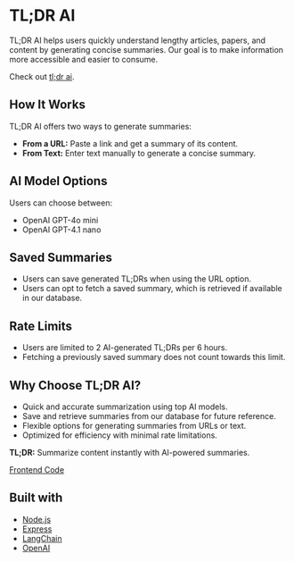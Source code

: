 # TL;DR AI

TL;DR AI helps users quickly understand lengthy articles, papers, and content by generating concise summaries. Our goal is to make information more accessible and easier to consume.

Check out [tl;dr ai](https://tldr-ai.prathamjaiswal.com).

## How It Works

TL;DR AI offers two ways to generate summaries:
- **From a URL:** Paste a link and get a summary of its content.
- **From Text:** Enter text manually to generate a concise summary.

## AI Model Options

Users can choose between:
- OpenAI GPT-4o mini
- OpenAI GPT-4.1 nano

## Saved Summaries

- Users can save generated TL;DRs when using the URL option.
- Users can opt to fetch a saved summary, which is retrieved if available in our database.

## Rate Limits

- Users are limited to 2 AI-generated TL;DRs per 6 hours.
- Fetching a previously saved summary does not count towards this limit.

## Why Choose TL;DR AI?
- Quick and accurate summarization using top AI models.
- Save and retrieve summaries from our database for future reference.
- Flexible options for generating summaries from URLs or text.
- Optimized for efficiency with minimal rate limitations.

**TL;DR:** Summarize content instantly with AI-powered summaries.

[Frontend Code](https://github.com/pratham-jaiswal/tldr-ai)

## Built with

- [Node.js](https://nodejs.org/)
- [Express](https://expressjs.com/)
- [LangChain](https://js.langchain.com/)
- [OpenAI](https://openai.com/)
